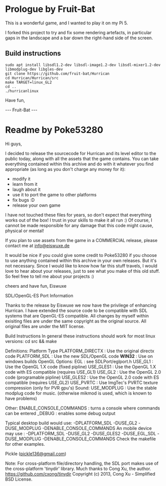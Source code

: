 # Prologue by Fruit-Bat
This is a wonderful game, and I wanted to play it on my Pi 5.

I forked this project to try and fix some rendering artefacts, in particular gaps in the landscape and a bar down the right-hand side of the screen.

## Build instructions
```
sudo apt install libsdl1.2-dev libsdl-image1.2-dev libsdl-mixer1.2-dev libmodplug-dev libgles-dev
git clone https://github.com/fruit-bat/Hurrican
cd Hurrican/Hurrican/src
make TARGET=linux_GL2
cd ..
./hurricanlinux
```

Have fun,

--- Fruit-Bat ---

# Readme by Poke53280

Hi guys,

I decided to release the sourcecode for Hurrican and its level editor to the public today, along with all the assets that the game contains.
You can take everything contained within this archive and do with it whatever you find appropriate (as long as you don't charge any money for it):
- modify it
- learn from it
- laugh about it
- use it to port the game to other platforms
- fix bugs :D
- release your own game

I have not touched these files for years, so don't expect that everything works out of the box! I trust in your skills to make it all run :)
Of course, I cannot be made responsible for any damage that this code might cause, physical or mental!

If you plan to use assets from the game in a COMMERCIAL release, please contact me at
info@eiswuxe.de

It would be nice if you could give some credit to Poke53280 if you choose to use anything contained within this archive in your own releases. But it's not necessary. Since I would like to know how far this stuff travels, I would love to hear about your releases, just to see what you make of this old stuff. So feel free to tell me about your projects :)

cheers and have fun,
Eiswuxe


SDL/OpenGL-ES Port Information

Thanks to the release by Eiswuxe we now have the privilege of enhancing Hurrican. I have extended the source code to be compatible with SDL systems that are OpenGL-ES compatible.
All changes by myself within exisiting files are under the same copyright as the original source. All original files are under the MIT license.

Build Instructions
In general these instructions should work for most linux versions:
cd src && make

Definitions:
  Platform Type
	PLATFORM_DIRECTX : Use the original directx code
	PLATFORM_SDL     : Use the new SDL/OpenGL code
	__WIN32__	 : Use on windows builds
  OpenGL Options:
  	EGL		 : see SDLPort/eglport.h
	USE_GL1          : Use the OpenGL 1.X code (fixed pipline)
	USE_GLES1        : Use the OpenGL 1.X code with ES compatible (requires USE_GL1)
	USE_GL2          : Use the OpenGL 2.0 code (programable pipline)
	USE_GLES2        : Use the OpenGL 2.0 code with ES compatible (requires USE_GL2)
	USE_PVRTC	 : Use ImgTec's PVRTC texture compression (only for PVR gpu's)
  Sound:
  	USE_MODPLUG      : Use the stable modplug code for music. (otherwise mikmod is used, which is known to have problems)
  	
  Other:
  	ENABLE_CONSOLE_COMMANDS : turns a console where commands can be entered
  	_DEBUG			: enables some debug output
  	
  	
 Typical desktop build would use: -DPLATFORM_SDL -DUSE_GL2 -DUSE_MODPLUG -DENABLE_CONSOLE_COMMANDS
 An mobile device may use : -DPLATFORM_SDL -DUSE_GL2 -DUSE_GLES2 -DUSE_EGL_SDL -DUSE_MODPLUG -DENABLE_CONSOLE_COMMANDS
 Check the makefile for other examples.
 
 Pickle (pickle136@gmail.com)

Note: For cross-platform file/directory handling, the SDL port makes use of the cross-platform 'tinydir' library. Much thanks to Cong Xu, the author. https://github.com/cxong/tinydir Copyright (c) 2013, Cong Xu  - Simplified BSD License.
